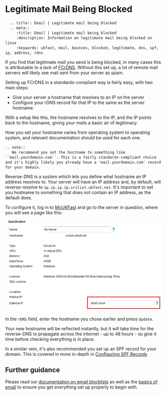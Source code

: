 # Legitimate Mail Being Blocked

```eval_rst
  .. title:: Email | Legitimate mail being blocked
  .. meta::
     :title: Email | Legitimate mail being blocked
     :description: Information on legitimate mail being blocked on linux
     :keywords: ukfast, mail, bounces, blocked, legitimate, dns, spf, ip, address, rdns
```


If you find that legitimate mail you send is being blocked, in many cases this is attributable to a lack of [FCrDNS](http://en.wikipedia.org/wiki/Forward-confirmed_reverse_DNS). Without this set up, a lot of remote mail servers will likely see mail sent from your server as spam.

Setting up FCrDNS in a standards-compliant way is fairly easy, with two main steps:

* Give your server a hostname that resolves to an IP on the server
* Configure your rDNS record for that IP to the same as the server hostname.

With a setup like this, the hostname resolves to the IP, and the IP points back to the hostname, giving your mails a basic air of legitimacy.

How you set your hostname varies from operating system to operating system, and relevant documentation should be used for each one.

```eval_rst
.. note::
   We recommend you set the hostname to something like ``mail.yourdomain.com``. This is a fairly standards-compliant choice and it's highly likely you already have a 'mail.yourdomain.com' record for your domain.
```

Reverse-DNS is a system which lets you define what hostname an IP address resolves to. Your server will have an IP address and, by default, will reverse-resolve to `ip.ip.ip.ip.srvlist.ukfast.net`. It's important to set you hostname to something that does not contain an IP address, as the default does.


To configure it, log in to [MyUKFast](https://my.ukfast.co.uk) and go to the server in question, where you will see a page like this:

![Reverse DNS](files/rdns.png)

In the `rDNS` field, enter the hostname you chose earlier and press `Update`.

Your new hostname will be reflected instantly, but it will take time for the reverse-DNS to propagate across the internet - up to 48 hours - so give it time before checking everything is in place.

In a similar vein, it's also recommended you set up an SPF record for your domain. This is covered in more in-depth in
[Configuring SPF Records](/domains/safedns/spf)

## Further guidance

Please read our [documentation on email blocklists](/email/blocklists) as well as the [basics of email](/email/mailconfig) to ensure you get everything set up properly to begin with.

